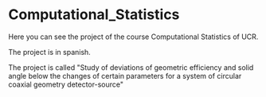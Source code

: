 # Computational_Statistics
Here you can see the project of the course Computational Statistics of UCR. 

The project is in spanish.

The project is called "Study of deviations of geometric efficiency and solid angle below the changes of certain parameters for a system of circular coaxial geometry detector-source"
